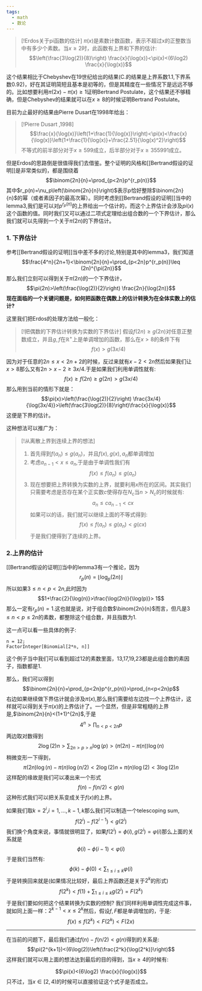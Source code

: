 ```yaml
---
tags:
  - math
  - 数论
---
```


> [!Erdos关于pi函数的估计]
> $\pi(x)$是素数计数函数，表示不超过x的正整数当中有多少个素数。当$x\geq 2$时，此函数有上界和下界的估计:$$\left(\frac{3\log(2)}{8}\right) \frac{x}{\log(x)}<\pi(x)<(6\log2) \frac{x}{\log(x)}$$

这个结果相比于Chebyshev在19世纪给出的结果(C.的结果是上界系数1.1,下界系数0.92)，好在其证明简短且基本是初等的，但是其精度在一些情况下是远远不够的。比如想要利用$\pi(2x)-\pi(x)\geq 1$证明Bertrand Postulate，这个结果还不够精确，但是Chebyshev的结果就可以在$x\geq 8$的时候证明Bertrand Postulate。

目前为止最好的结果由Pierre Dusart在1998年给出：

> [!Pierre Dusart ,1998]
> $$\frac{x}{\log(x)}\left(1+\frac{1}{\log(x)}\right)<\pi(x)<\frac{x}{\log(x)}\left(1+\frac{1}{\log(x)}+\frac{2.51}{\log(x)^2}\right)$$
> 不等式的前半部分对于$x\geq 599$成立，后半部分对于$x\geq 355991$成立。

但是Erdos的思路倒是很值得我们去借鉴。整个证明的风格和[[Bertrand假设的证明]]是非常类似的，都是围绕着$$\binom{2n}{n}=\prod_{p<2n}p^{r_p(n)}$$其中$r_p(n)=\nu_p\left(\binom{2n}{n}\right)$表示p恰好整除$\binom{2n}{n}$的幂（或者素因子的最高次幂）。同时考虑到[[Bertrand假设的证明]]当中的lemma3,我们是可以对$p^{r_p(n)}$的上界给出一个估计的，而这个上界估计会涉及$pi(x)$这个函数的值。同时我们又可以通过二项式定理给出组合数的一个下界估计，那么我们就可以先得到一个关于$\pi(2n)$的下界估计。

### 1. 下界估计

参考[[Bertrand假设的证明]]当中差不多的讨论,特别是其中的lemma3，我们知道$$\frac{4^n}{2n+1}<\binom{2n}{n}=\prod_{p<2n}p^{r_p(n)}\leq (2n)^{\pi(2n)}$$
那么我们立刻可以得到关于$\pi(2n)$的一个下界估计，$$\pi(2n)>\left(\frac{\log(2)}{2}\right) \frac{2n}{\log(2n)}$$
**现在面临的一个关键问题是，如何把函数在偶数上的估计转换为在全体实数上的估计?**

这里我们把Erdos的处理方法给一般化：

> [!把偶数的下界估计转换为实数的下界估计]
> 假设$f(2n)\geq g(2n)$对任意正整数成立，并且$g,f$在$\mathbb{R}^{+}$上是单调增加的函数，那么在$x>8$的条件下有$$f(x)>g(3x/4)$$

因为对于任意的$2n\leq x<2n+2$的时候，反过来就有$x-2<2n$然后如果我们让$x>8$那么又有$2n>x-2\geq 3x/4$.于是如果我们利用单调性就有:$$f(x)\geq f(2n)\geq g(2n)>g(3x/4)$$
那么用到当前的情形下就是：
$$\pi(x)>\left(\frac{\log(2)}{2}\right) \frac{3x/4}{\log(3x/4)}>\left(\frac{3\log(2)}{8}\right)\frac{x}{\log(x)}$$
这便是下界的估计。

这种想法可以推广为：

> [!从离散上界到连续上界的想法]
> 1. 首先得到$f(a_n)\leq g(a_n)$，并且$f(x),g(x),a_n$都单调增加
> 2. 考虑$a_{n-1}<x\leq a_{n}$,于是由于单调性我们有$$f(x)\leq f(a_n)\leq g(a_n)$$
> 3. 现在想要把上界转换为实数的上界，就要利用$x$所在的区间。其实我们只需要考虑是否存在某个正实数$c$使得存在$N_c$当$n>N_c$的时候就有:$$a_n\leq ca_{n-1}<cx$$如果可以的话，我们就可以继续上面的不等式得到:$$f(x)\leq f(a_n)\leq g(a_n)<g(cx)$$
> 于是我们便得到了连续的上界。
### 2.上界的估计

[[Bertrand假设的证明]]当中的lemma3有一个推论，因为$$r_p(n)=\lfloor\log_{p}(2n)\rfloor$$所以如果$3\leq n<p< 2n$,此时因为$$1+\frac{2}{\log(n)}>\frac{\log(2n)}{\log(p)}> 1$$那么一定有$r_p(n)=1$.这也就是说，对于组合数$\binom{2n}{n}$而言，但凡是$3\leq n<p\leq 2n$的素数，都整除这个组合数，并且指数为1.

这一点可以看一些具体的例子:
```wolfram
n = 12;
FactorInteger[Binomial[2*n, n]]
```
这个例子当中我们可以看到超过12的素数里面，13,17,19,23都是此组合数的素因子，指数都是1.

那么，我们可以得到$$\binom{2n}{n}=\prod_{p<2n}p^{r_p(n)}>\prod_{n<p<2n}p$$
右边如果继续做下界估计就会涉及$\pi(x)$,那么我们需要给左边找一个上界估计，这样就可以得到关于$\pi(x)$的上界估计了。一个显然，但是非常粗糙的上界是,$\binom{2n}{n}<(1+1)^{2n}$,于是$$4^n>\prod_{n<p<2n}p$$两边取对数得到$$2\log(2)n>\sum_{2n>p>n}\log(p)>(\pi(2n)-\pi(n))\log(n)$$
稍微变形一下得到，$$\pi(2n)\log(n)-\pi(n)\log(n/2)<2\log(2)n+\pi(n)\log(2)<3\log(2)n$$
这样配的缘故是我们可以凑出来一个形式$$f(n)-f(n/2)<g(n)$$
这种形式我们可以把关系变成关于$f(x)$的上界。

如果我们取$k=2^i$,$i=1,...,k-1,k$那么我们可以制造一个telescoping sum,$$f(2^i)-f(2^{i-1})<g(2^i)$$我们换个角度来说，事情就很明显了，如果$f(2^i)=\phi(i),g(2^i)=\varphi(i)$那么上面的关系就是$$\phi(i)-\phi(i-1)<\varphi(i)$$于是我们当然有:$$\phi(k)-\phi(0)<\sum_{1\leq i\le k}\varphi(i)$$于是转换回来就是(如果情况比较好，最后上界函数还是关于$2^k$的形式)$$f(2^k)<f(1)+\sum_{1\leq i\le k}g(2^i)=F(2^{k})$$
于是我们要如何把这个结果转换为实数的控制? 我们同样利用单调性完成这件事，就如同上面一样：$2^{k-1}<x\leq 2^{k}$然后，假设$f,F$都是单调增加的，于是:$$f(x)\leq f(2^{k})<F(2^{k})<F(2x)$$

---
在当前的问题下，最后我们通过$f(n)-f(n/2)<g(n)$得到的关系是:$$\pi(2^{k+1})<(6\log(2))\left(\frac{2^k}{\log(2^k)}\right)$$这样我们就可以用上面的想法达到最后的目的得到，当$x\geq 4$的时候有:

$$\pi(x)<(6\log2) \frac{x}{\log(x)}$$
只不过，当$x\in [2,4)$的时候可以直接验证这个式子是否成立。




